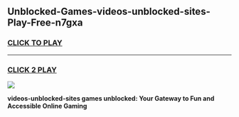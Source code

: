 
## Unblocked-Games-videos-unblocked-sites-Play-Free-n7gxa
<h3>
<a href="https://premium76.site?title=videos-unblocked-sites&ref=10A">CLICK TO PLAY</a></h3>
<hr>

<h3>
<a href="https://premium76.site?title=videos-unblocked-sites&ref=10A">CLICK 2 PLAY</a>
  
</h3>

<a href="https://premium76.site?title=videos-unblocked-sites&ref=10A"><img src="https://clearcache.store/games.png"></a>


**videos-unblocked-sites games unblocked: Your Gateway to Fun and Accessible Online Gaming**
